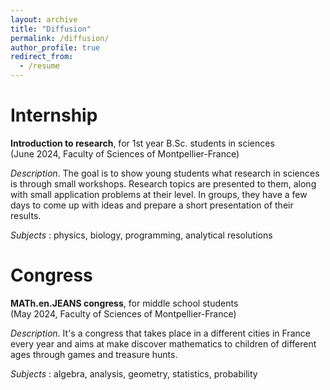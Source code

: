 ```yaml
---
layout: archive
title: "Diffusion"
permalink: /diffusion/
author_profile: true
redirect_from:
  - /resume
---
```



Internship
======

<b>Introduction to research</b>, for 1st year B.Sc. students in sciences
<br>(June 2024, Faculty of Sciences of Montpellier-France)

<i>Description</i>. The goal is to show young students what research in sciences is through small workshops. Research topics are presented to them, along with small application problems at their level. In groups, they have a few days to come up with ideas and prepare a short presentation of their results.

<i>Subjects</i> : physics, biology, programming, analytical resolutions

Congress
======

<b>MATh.en.JEANS congress</b>, for middle school students
<br>(May 2024, Faculty of Sciences of Montpellier-France)

<i>Description</i>. It's a congress that takes place in a different cities in France every year and aims at make discover mathematics to children of different ages through games and treasure hunts.

<i>Subjects</i> : algebra, analysis, geometry, statistics, probability
